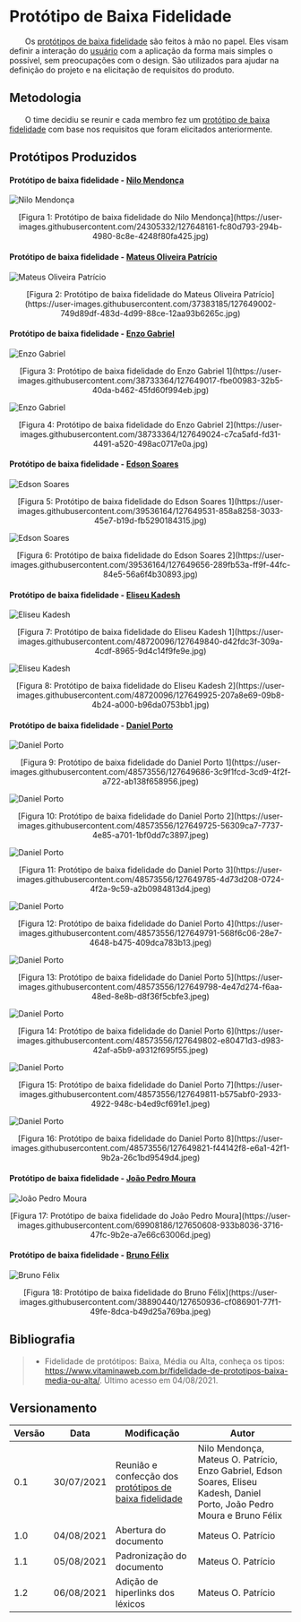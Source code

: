 # Protótipo de Baixa Fidelidade

&emsp;&emsp;Os [protótipos de baixa fidelidade](/base/requisitos/modelagem/lexicos/#lexico-prototipo-de-baixa-fidelidade) são feitos  à mão no papel. Eles visam definir a interação do [usuário](/base/requisitos/modelagem/lexicos/#lexico-usuario) com a aplicação da forma mais simples o possível, sem preocupações com o design. São utilizados para ajudar na definição do projeto e na elicitação de requisitos do produto.

## Metodologia

&emsp;&emsp;O time decidiu se reunir e cada membro fez um [protótipo de baixa fidelidade](/base/requisitos/modelagem/lexicos/#lexico-prototipo-de-baixa-fidelidade) com base nos requisitos que foram elicitados anteriormente.

## Protótipos Produzidos

#### Protótipo de baixa fidelidade - [Nilo Mendonça](https://github.com/NiloMendonca)
![Nilo Mendonça](https://user-images.githubusercontent.com/24305332/127648161-fc80d793-294b-4980-8c8e-4248f80fa425.jpg)
<center>[Figura 1: Protótipo de baixa fidelidade do Nilo Mendonça](https://user-images.githubusercontent.com/24305332/127648161-fc80d793-294b-4980-8c8e-4248f80fa425.jpg)</center>

#### Protótipo de baixa fidelidade - [Mateus Oliveira Patrício](https://github.com/omateusp)
![Mateus Oliveira Patrício](https://user-images.githubusercontent.com/37383185/127649002-749d89df-483d-4d99-88ce-12aa93b6265c.jpg)
<center>[Figura 2: Protótipo de baixa fidelidade do Mateus Oliveira Patrício](https://user-images.githubusercontent.com/37383185/127649002-749d89df-483d-4d99-88ce-12aa93b6265c.jpg)</center>

#### Protótipo de baixa fidelidade - [Enzo Gabriel](https://github.com/enzoggqs)
![Enzo Gabriel](https://user-images.githubusercontent.com/38733364/127649017-fbe00983-32b5-40da-b462-45fd60f994eb.jpg)
<center>[Figura 3: Protótipo de baixa fidelidade do Enzo Gabriel 1](https://user-images.githubusercontent.com/38733364/127649017-fbe00983-32b5-40da-b462-45fd60f994eb.jpg)</center>

![Enzo Gabriel](https://user-images.githubusercontent.com/38733364/127649024-c7ca5afd-fd31-4491-a520-498ac0717e0a.jpg)
<center>[Figura 4: Protótipo de baixa fidelidade do Enzo Gabriel 2](https://user-images.githubusercontent.com/38733364/127649024-c7ca5afd-fd31-4491-a520-498ac0717e0a.jpg)</center>

#### Protótipo de baixa fidelidade - [Edson Soares](https://github.com/edsondearaujo)
![Edson Soares](https://user-images.githubusercontent.com/39536164/127649531-858a8258-3033-45e7-b19d-fb5290184315.jpg)
<center>[Figura 5: Protótipo de baixa fidelidade do Edson Soares 1](https://user-images.githubusercontent.com/39536164/127649531-858a8258-3033-45e7-b19d-fb5290184315.jpg)</center>

![Edson Soares](https://user-images.githubusercontent.com/39536164/127649656-289fb53a-ff9f-44fc-84e5-56a6f4b30893.jpg)
<center>[Figura 6: Protótipo de baixa fidelidade do Edson Soares 2](https://user-images.githubusercontent.com/39536164/127649656-289fb53a-ff9f-44fc-84e5-56a6f4b30893.jpg)</center>

#### Protótipo de baixa fidelidade - [Eliseu Kadesh](https://github.com/eliseukadesh67)
![Eliseu Kadesh](https://user-images.githubusercontent.com/48720096/127649840-d42fdc3f-309a-4cdf-8965-9d4c14f9fe9e.jpg)
<center>[Figura 7: Protótipo de baixa fidelidade do Eliseu Kadesh 1](https://user-images.githubusercontent.com/48720096/127649840-d42fdc3f-309a-4cdf-8965-9d4c14f9fe9e.jpg)</center>

![Eliseu Kadesh](https://user-images.githubusercontent.com/48720096/127649925-207a8e69-09b8-4b24-a000-b96da0753bb1.jpg)
<center>[Figura 8: Protótipo de baixa fidelidade do Eliseu Kadesh 2](https://user-images.githubusercontent.com/48720096/127649925-207a8e69-09b8-4b24-a000-b96da0753bb1.jpg)</center>

#### Protótipo de baixa fidelidade - [Daniel Porto](https://github.com/DanielPortods)
![Daniel Porto](https://user-images.githubusercontent.com/48573556/127649686-3c9f1fcd-3cd9-4f2f-a722-ab138f658956.jpeg)
<center>[Figura 9: Protótipo de baixa fidelidade do Daniel Porto 1](https://user-images.githubusercontent.com/48573556/127649686-3c9f1fcd-3cd9-4f2f-a722-ab138f658956.jpeg)</center>

![Daniel Porto](https://user-images.githubusercontent.com/48573556/127649725-56309ca7-7737-4e85-a701-1bf0dd7c3897.jpeg)
<center>[Figura 10: Protótipo de baixa fidelidade do Daniel Porto 2](https://user-images.githubusercontent.com/48573556/127649725-56309ca7-7737-4e85-a701-1bf0dd7c3897.jpeg)</center>

![Daniel Porto](https://user-images.githubusercontent.com/48573556/127649785-4d73d208-0724-4f2a-9c59-a2b0984813d4.jpeg)
<center>[Figura 11: Protótipo de baixa fidelidade do Daniel Porto 3](https://user-images.githubusercontent.com/48573556/127649785-4d73d208-0724-4f2a-9c59-a2b0984813d4.jpeg)</center>

![Daniel Porto](https://user-images.githubusercontent.com/48573556/127649791-568f6c06-28e7-4648-b475-409dca783b13.jpeg)
<center>[Figura 12: Protótipo de baixa fidelidade do Daniel Porto 4](https://user-images.githubusercontent.com/48573556/127649791-568f6c06-28e7-4648-b475-409dca783b13.jpeg)</center>

![Daniel Porto](https://user-images.githubusercontent.com/48573556/127649798-4e47d274-f6aa-48ed-8e8b-d8f36f5cbfe3.jpeg)
<center>[Figura 13: Protótipo de baixa fidelidade do Daniel Porto 5](https://user-images.githubusercontent.com/48573556/127649798-4e47d274-f6aa-48ed-8e8b-d8f36f5cbfe3.jpeg)</center>

![Daniel Porto](https://user-images.githubusercontent.com/48573556/127649802-e80471d3-d983-42af-a5b9-a9312f695f55.jpeg)
<center>[Figura 14: Protótipo de baixa fidelidade do Daniel Porto 6](https://user-images.githubusercontent.com/48573556/127649802-e80471d3-d983-42af-a5b9-a9312f695f55.jpeg)</center>

![Daniel Porto](https://user-images.githubusercontent.com/48573556/127649811-b575abf0-2933-4922-948c-b4ed9cf691e1.jpeg)
<center>[Figura 15: Protótipo de baixa fidelidade do Daniel Porto 7](https://user-images.githubusercontent.com/48573556/127649811-b575abf0-2933-4922-948c-b4ed9cf691e1.jpeg)</center>

![Daniel Porto](https://user-images.githubusercontent.com/48573556/127649821-f44142f8-e6a1-42f1-9b2a-26c1bd9549d4.jpeg)
<center>[Figura 16: Protótipo de baixa fidelidade do Daniel Porto 8](https://user-images.githubusercontent.com/48573556/127649821-f44142f8-e6a1-42f1-9b2a-26c1bd9549d4.jpeg)</center>

#### Protótipo de baixa fidelidade - [João Pedro Moura](https://github.com/Joao-Pedro-Moura)
![João Pedro Moura](https://user-images.githubusercontent.com/69908186/127650608-933b8036-3716-47fc-9b2e-a7e66c63006d.jpeg)
<center>[Figura 17: Protótipo de baixa fidelidade do João Pedro Moura](https://user-images.githubusercontent.com/69908186/127650608-933b8036-3716-47fc-9b2e-a7e66c63006d.jpeg)</center>

#### Protótipo de baixa fidelidade - [Bruno Félix](https://github.com/Bruno-Felix)
![Bruno Félix](https://user-images.githubusercontent.com/38890440/127650936-cf086901-77f1-49fe-8dca-b49d25a769ba.jpeg)
<center>[Figura 18: Protótipo de baixa fidelidade do Bruno Félix](https://user-images.githubusercontent.com/38890440/127650936-cf086901-77f1-49fe-8dca-b49d25a769ba.jpeg)</center>

## Bibliografia

> -   Fidelidade de protótipos: Baixa, Média ou Alta, conheça os tipos: https://www.vitaminaweb.com.br/fidelidade-de-prototipos-baixa-media-ou-alta/. Último acesso em 04/08/2021.

## Versionamento
| Versão | Data | Modificação | Autor |
|--|--|--|--|
|0.1|30/07/2021| Reunião e confecção dos [protótipos de baixa fidelidade](/base/requisitos/modelagem/lexicos/#lexico-prototipo-de-baixa-fidelidade) | Nilo Mendonça, Mateus O. Patrício, Enzo Gabriel, Edson Soares, Eliseu Kadesh, Daniel Porto, João Pedro Moura e Bruno Félix |
|1.0|04/08/2021| Abertura do documento | Mateus O. Patrício |
|1.1|05/08/2021| Padronização do documento | Mateus O. Patrício |
|1.2|06/08/2021| Adição de hiperlinks dos léxicos | Mateus O. Patrício |


